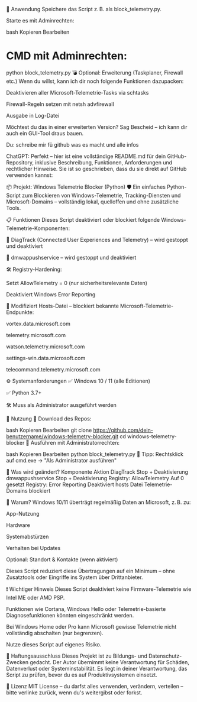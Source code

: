 🚀 Anwendung
Speichere das Script z. B. als block_telemetry.py.

Starte es mit Adminrechten:

bash
Kopieren
Bearbeiten
# CMD mit Adminrechten:
python block_telemetry.py
💣 Optional: Erweiterung (Taskplaner, Firewall etc.)
Wenn du willst, kann ich dir noch folgende Funktionen dazupacken:

Deaktivieren aller Microsoft-Telemetrie-Tasks via schtasks

Firewall-Regeln setzen mit netsh advfirewall

Ausgabe in Log-Datei

Möchtest du das in einer erweiterten Version? Sag Bescheid – ich kann dir auch ein GUI-Tool draus bauen.






Du:
schreibe mir fü github was es macht und alle infos 


ChatGPT:
Perfekt – hier ist eine vollständige README.md für dein GitHub-Repository, inklusive Beschreibung, Funktionen, Anforderungen und rechtlicher Hinweise. Sie ist so geschrieben, dass du sie direkt auf GitHub verwenden kannst:

📦 Projekt: Windows Telemetrie Blocker (Python)
🛡️ Ein einfaches Python-Script zum Blockieren von Windows-Telemetrie, Tracking-Diensten und Microsoft-Domains – vollständig lokal, quelloffen und ohne zusätzliche Tools.

📋 Funktionen
Dieses Script deaktiviert oder blockiert folgende Windows-Telemetrie-Komponenten:

🛑 DiagTrack (Connected User Experiences and Telemetry) – wird gestoppt und deaktiviert

🛑 dmwappushservice – wird gestoppt und deaktiviert

🛠️ Registry-Hardening:

Setzt AllowTelemetry = 0 (nur sicherheitsrelevante Daten)

Deaktiviert Windows Error Reporting

📛 Modifiziert Hosts-Datei – blockiert bekannte Microsoft-Telemetrie-Endpunkte:

vortex.data.microsoft.com

telemetry.microsoft.com

watson.telemetry.microsoft.com

settings-win.data.microsoft.com

telecommand.telemetry.microsoft.com

⚙️ Systemanforderungen
✅ Windows 10 / 11 (alle Editionen)

✅ Python 3.7+

🛠 Muss als Administrator ausgeführt werden

🚀 Nutzung
🔽 Download des Repos:

bash
Kopieren
Bearbeiten
git clone https://github.com/dein-benutzername/windows-telemetry-blocker.git
cd windows-telemetry-blocker
🏁 Ausführen mit Administratorrechten:

bash
Kopieren
Bearbeiten
python block_telemetry.py
📌 Tipp: Rechtsklick auf cmd.exe → "Als Administrator ausführen"

📜 Was wird geändert?
Komponente	Aktion
DiagTrack	Stop + Deaktivierung
dmwappushservice	Stop + Deaktivierung
Registry: AllowTelemetry	Auf 0 gesetzt
Registry: Error Reporting	Deaktiviert
hosts Datei	Telemetrie-Domains blockiert

🧠 Warum?
Windows 10/11 überträgt regelmäßig Daten an Microsoft, z. B. zu:

App-Nutzung

Hardware

Systemabstürzen

Verhalten bei Updates

Optional: Standort & Kontakte (wenn aktiviert)

Dieses Script reduziert diese Übertragungen auf ein Minimum – ohne Zusatztools oder Eingriffe ins System über Drittanbieter.

❗ Wichtiger Hinweis
Dieses Script deaktiviert keine Firmware-Telemetrie wie Intel ME oder AMD PSP.

Funktionen wie Cortana, Windows Hello oder Telemetrie-basierte Diagnosefunktionen könnten eingeschränkt werden.

Bei Windows Home oder Pro kann Microsoft gewisse Telemetrie nicht vollständig abschalten (nur begrenzen).

Nutze dieses Script auf eigenes Risiko.

🔐 Haftungsausschluss
Dieses Projekt ist zu Bildungs- und Datenschutz-Zwecken gedacht. Der Autor übernimmt keine Verantwortung für Schäden, Datenverlust oder Systeminstabilität. Es liegt in deiner Verantwortung, das Script zu prüfen, bevor du es auf Produktivsystemen einsetzt.

📁 Lizenz
MIT License – du darfst alles verwenden, verändern, verteilen – bitte verlinke zurück, wenn du's weitergibst oder forkst.

